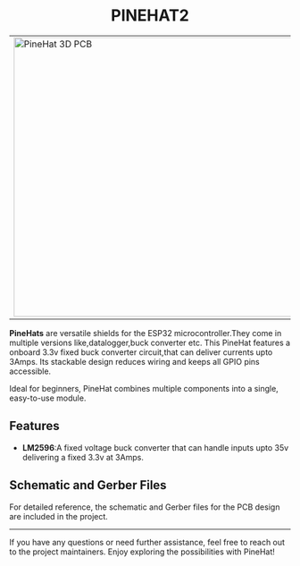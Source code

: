 <h1 align="center">PINEHAT2</h1>

<table>
  <tr>
    <td><img src="PINE%20HAT%20PICTURES/Screenshot%20from%202024-06-19%2018-17-41.png" alt="PineHat 3D PCB" width="500"/></td>
    <td><img src="PINE%20HAT%20PICTURES/Screenshot%20from%202024-06-19%2018-17-50.png" alt="PineHat 3D PCB" width="500"/></td>
  </tr>
</table>



**PineHats** are  versatile shields for the ESP32 microcontroller.They come in multiple versions like,datalogger,buck converter etc.
This PineHat features a onboard 3.3v fixed buck converter circuit,that can deliver currents upto 3Amps. Its stackable design reduces wiring and keeps all GPIO pins accessible.

Ideal for beginners, PineHat combines multiple components into a single, easy-to-use module.


## Features

- **LM2596**:A fixed voltage buck converter that can handle inputs upto 35v delivering a fixed 3.3v at 3Amps. 



## Schematic and Gerber Files

For detailed reference, the schematic and Gerber files for the PCB design are included in the project.

---

If you have any questions or need further assistance, feel free to reach out to the project maintainers. Enjoy exploring the possibilities with PineHat!
